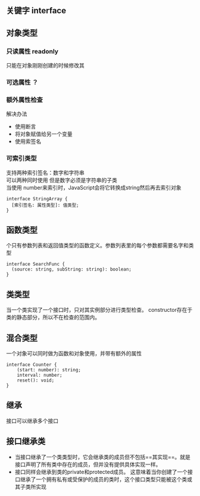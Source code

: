 ## 关键字 interface
## 对象类型
### 只读属性 readonly
只能在对象刚刚创建的时候修改其
### 可选属性 ？
### 额外属性检查
 解决办法
 - 使用断言
 - 将对象赋值给另一个变量
 - 使用索签名
### 可索引类型
支持两种索引签名：数字和字符串  
可以两种同时使用 但是数字必须是字符串的子类  
当使用 number来索引时，JavaScript会将它转换成string然后再去索引对象
```
interface StringArray {
  [索引签名: 属性类型]: 值类型;
}
```
## 函数类型
个只有参数列表和返回值类型的函数定义。参数列表里的每个参数都需要名字和类型
```
interface SearchFunc {
  (source: string, subString: string): boolean;
}
```
## 类类型
当一个类实现了一个接口时，只对其实例部分进行类型检查。 constructor存在于类的静态部分，所以不在检查的范围内。
## 混合类型
一个对象可以同时做为函数和对象使用，并带有额外的属性
```
interface Counter {
    (start: number): string;
    interval: number;
    reset(): void;
}
```
## 继承
接口可以继承多个接口
## 接口继承类
- 当接口继承了一个类类型时，它会继承类的成员但不包括==其实现==。就是接口声明了所有类中存在的成员，但并没有提供具体实现一样。 
-  接口同样会继承到类的private和protected成员。 这意味着当你创建了一个接口继承了一个拥有私有或受保护的成员的类时，这个接口类型只能被这个类或其子类所实现